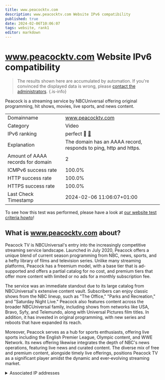 ```yaml
---
title: www.peacocktv.com
description: www.peacocktv.com Website IPv6 compatibility
published: true
date: 2024-02-06T10:06:07
tags: website, rank1
editor: markdown
---
```


# www.peacocktv.com Website IPv6 compatibility

> The results shown here are accumulated by automation. If you're convinced the displayed data is wrong, please [contact the administrators](/howto/chat). 
{.is-info}

Peacock is a streaming service by NBCUniversal offering original programming, hit shows, movies, live sports, and news content.


|   |   |
| - | - |
| Domainname | www.peacocktv.com
| Category | Video |
| IPv6 ranking | perfect :1st_place_medal: [🔗](/howto/ranking) |
| Explanation | The domain has an AAAA record, responds to ping, http and https. |
| Amount of AAAA records for domain | 2 |
| ICMPv6 success rate | 100.0%|
| HTTP success rate | 100.0% |
| HTTPS success rate | 100.0% |
| Last Check Timestamp | 2024-02-06 11:06:07+01:00 |

To see how this test was performed, please have a look at [our website test criteria howto](/howto/testcriteria/website)!


## What is www.peacocktv.com about?
Peacock TV is NBCUniversal's entry into the increasingly competitive streaming service landscape. Launched in July 2020, Peacock offers a unique blend of current season programming from NBC, news, sports, and a hefty library of films and television series. Unlike many streaming platforms, Peacock has a freemium model, with a base tier that is ad-supported and offers a partial catalog for no cost, and premium tiers that offer more content with limited or no ads for a monthly subscription fee.

The service was an immediate standout due to its large catalog from NBCUniversal's extensive content vault. Subscribers can enjoy classic shows from the NBC lineup, such as "The Office," "Parks and Recreation," and "Saturday Night Live." Peacock also features content across the broader NBCUniversal family, including shows from networks like USA, Bravo, Syfy, and Telemundo, along with Universal Pictures film titles. In addition, it has invested in original programming, with new series and reboots that have expanded its reach.

Moreover, Peacock serves as a hub for sports enthusiasts, offering live sports including the English Premier League, Olympic content, and WWE Network. Its news offering likewise integrates the depth of NBC's news operations, featuring live news and curated content. The diverse mix of free and premium content, alongside timely live offerings, positions Peacock TV as a significant player amidst the dynamic and ever-evolving streaming market.



<details>
<summary>Associated IP addresses</summary>

2a02:26f0:3500:e::1732:8355

2a02:26f0:3500:e::1732:8345

</details>

